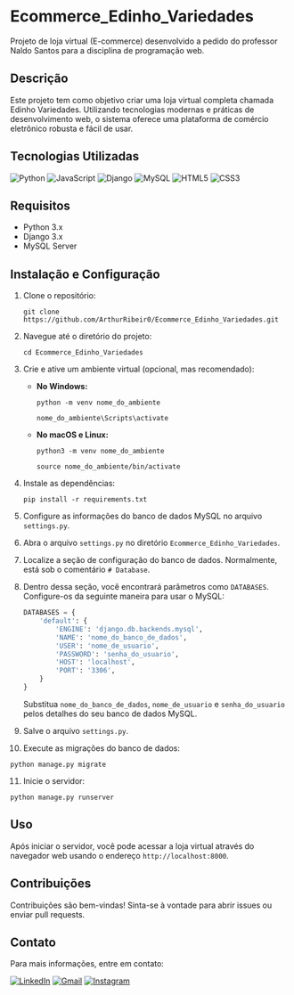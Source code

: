 # Ecommerce_Edinho_Variedades

Projeto de loja virtual (E-commerce) desenvolvido a pedido do professor Naldo Santos para a disciplina de programação web.

## Descrição

Este projeto tem como objetivo criar uma loja virtual completa chamada Edinho Variedades. Utilizando tecnologias modernas e práticas de desenvolvimento web, o sistema oferece uma plataforma de comércio eletrônico robusta e fácil de usar.

## Tecnologias Utilizadas

![Python](https://img.shields.io/badge/python-3670A0?style=for-the-badge&logo=python&logoColor=ffdd54)
![JavaScript](https://img.shields.io/badge/javascript-%23323330.svg?style=for-the-badge&logo=javascript&logoColor=%23F7DF1E)
![Django](https://img.shields.io/badge/django-%23092E20.svg?style=for-the-badge&logo=django&logoColor=white)
![MySQL](https://img.shields.io/badge/mysql-4479A1.svg?style=for-the-badge&logo=mysql&logoColor=white)
![HTML5](https://img.shields.io/badge/html5-%23E34F26.svg?style=for-the-badge&logo=html5&logoColor=white)
![CSS3](https://img.shields.io/badge/css3-%231572B6.svg?style=for-the-badge&logo=css3&logoColor=white)

## Requisitos

- Python 3.x
- Django 3.x
- MySQL Server

## Instalação e Configuração

1. Clone o repositório:

   ```
   git clone https://github.com/ArthurRibeir0/Ecommerce_Edinho_Variedades.git
   ```

2. Navegue até o diretório do projeto:

   ```
   cd Ecommerce_Edinho_Variedades
   ```

3. Crie e ative um ambiente virtual (opcional, mas recomendado):
    - **No Windows:**
        ```
        python -m venv nome_do_ambiente
        ```
        ```
        nome_do_ambiente\Scripts\activate
        ```
    - **No macOS e Linux:**
        ```
        python3 -m venv nome_do_ambiente
        ```
        ```
        source nome_do_ambiente/bin/activate
        ```

4. Instale as dependências:

   ```
   pip install -r requirements.txt
   ```

5. Configure as informações do banco de dados MySQL no arquivo `settings.py`.

6. Abra o arquivo `settings.py` no diretório `Ecommerce_Edinho_Variedades`.

7. Localize a seção de configuração do banco de dados. Normalmente, está sob o comentário `# Database`.

8. Dentro dessa seção, você encontrará parâmetros como `DATABASES`. Configure-os da seguinte maneira para usar o MySQL:

    ```python
    DATABASES = {
        'default': {
            'ENGINE': 'django.db.backends.mysql',
            'NAME': 'nome_do_banco_de_dados',
            'USER': 'nome_de_usuario',
            'PASSWORD': 'senha_do_usuario',
            'HOST': 'localhost',
            'PORT': '3306',
        }
    }
    ```

    Substitua `nome_do_banco_de_dados`, `nome_de_usuario` e `senha_do_usuario` pelos detalhes do seu banco de dados MySQL.

9. Salve o arquivo `settings.py`.

10. Execute as migrações do banco de dados:

   ```
   python manage.py migrate
   ```

11. Inicie o servidor:

   ```
   python manage.py runserver
   ```

## Uso

Após iniciar o servidor, você pode acessar a loja virtual através do navegador web usando o endereço `http://localhost:8000`.

## Contribuições

Contribuições são bem-vindas! Sinta-se à vontade para abrir issues ou enviar pull requests.

## Contato

Para mais informações, entre em contato:

<a href="https://www.linkedin.com/in/arthur-ribeiro-peixoto-3b0096232/" target="_blank">![LinkedIn](https://img.shields.io/badge/linkedin-%230077B5.svg?style=for-the-badge&logo=linkedin&logoColor=white)</a>
<a href="mailto:dev.arthur15@gmail.com">![Gmail](https://img.shields.io/badge/Gmail-D14836?style=for-the-badge&logo=gmail&logoColor=white)</a>
<a href="https://www.instagram.com/arthurr2415" target="_blank">![Instagram](https://img.shields.io/badge/Instagram-%23E4405F.svg?style=for-the-badge&logo=Instagram&logoColor=white)</a>
